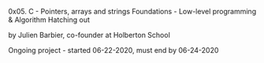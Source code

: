 0x05. C - Pointers, arrays and strings
 Foundations - Low-level programming & Algorithm  Hatching out

 by Julien Barbier, co-founder at Holberton School

 Ongoing project - started 06-22-2020, must end by 06-24-2020